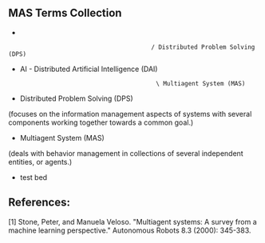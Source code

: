 

## MAS Terms Collection

* 

                                            / Distributed Problem Solving (DPS)

* AI -  Distributed Artificial Intelligence (DAI)

                                            \ Multiagent System (MAS)

* Distributed Problem Solving (DPS)

(focuses on the information management aspects of systems with several components working together towards a common goal.)

* Multiagent System (MAS)

(deals with behavior management in collections of several independent entities, or agents.)

* test bed



## References:

[1] Stone, Peter, and Manuela Veloso. "Multiagent systems: A survey from a machine learning perspective." Autonomous Robots 8.3 (2000): 345-383.


